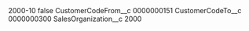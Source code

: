 <?xml version="1.0" encoding="UTF-8"?>
<CustomMetadata xmlns="http://soap.sforce.com/2006/04/metadata" xmlns:xsi="http://www.w3.org/2001/XMLSchema-instance" xmlns:xsd="http://www.w3.org/2001/XMLSchema">
    <label>2000-10</label>
    <protected>false</protected>
    <values>
        <field>CustomerCodeFrom__c</field>
        <value xsi:type="xsd:string">0000000151</value>
    </values>
    <values>
        <field>CustomerCodeTo__c</field>
        <value xsi:type="xsd:string">0000000300</value>
    </values>
    <values>
        <field>SalesOrganization__c</field>
        <value xsi:type="xsd:string">2000</value>
    </values>
</CustomMetadata>
